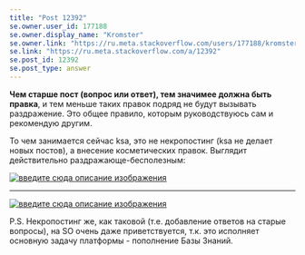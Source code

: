 ```yaml
---
title: "Post 12392"
se.owner.user_id: 177188
se.owner.display_name: "Kromster"
se.owner.link: "https://ru.meta.stackoverflow.com/users/177188/kromster"
se.link: "https://ru.meta.stackoverflow.com/a/12392"
se.post_id: 12392
se.post_type: answer
---
```

<p><strong>Чем старше пост (вопрос или ответ), тем значимее должна быть правка</strong>, и тем меньше таких правок подряд не будут вызывать раздражение. Это общее правило, которым руководствуюсь сам и рекомендую другим.</p>
<p>То чем занимается сейчас ksa, это не некропостинг (ksa не делает новых постов), а внесение косметических правок. Выглядит действительно раздражающе-бесполезным:</p>
<p><a href="https://i.stack.imgur.com/XhOpl.png" rel="nofollow noreferrer"><img src="https://i.stack.imgur.com/XhOpl.png" alt="введите сюда описание изображения" /></a></p>
<hr />
<p><a href="https://i.stack.imgur.com/W7pNn.png" rel="nofollow noreferrer"><img src="https://i.stack.imgur.com/W7pNn.png" alt="введите сюда описание изображения" /></a></p>
<p>P.S. Некропостинг же, как таковой (т.е. добавление ответов на старые вопросы), на SO очень даже приветствуется, т.к. это исполняет основную задачу платформы - пополнение Базы Знаний.</p>

